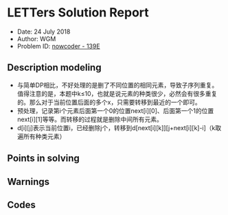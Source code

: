 
# LETTers Solution Report

- Date: 24 July 2018
- Author: WGM
- Problem ID: [nowcoder - 139E](https://www.nowcoder.com/acm/contest/139/E)

## Description modeling

- 与简单DP相比，不好处理的是删了不同位置的相同元素，导致子序列重复。
值得注意的是，本题中k≤10，也就是说元素的种类很少，必然会有很多重复的。那么对于当前位置后面的多个x，只需要转移到最近的一个即可。
- 预处理，记录第i个元素后面第一个0的位置next[i][0]、后面第一个1的位置next[i][1]等等。而转移的过程就是删除中间所有元素。
- d[i][j]表示当前位置i，已经删除j个，转移到d[next[i][k]][j+next[i][k]-i]（k取遍所有种类元素）

## Points in solving



## Warnings



## Codes

```c++

```
